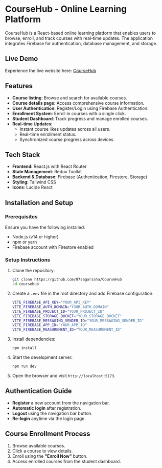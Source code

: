 # CourseHub - Online Learning Platform

CourseHub is a React-based online learning platform that enables users to browse, enroll, and track courses with real-time updates. The application integrates Firebase for authentication, database management, and storage.

## Live Demo

Experience the live website here: [CourseHub](https://coursehub-sagar.netlify.app/)

## Features

- **Course listing**: Browse and search for available courses.
- **Course details page**: Access comprehensive course information.
- **User Authentication**: Register/Login using Firebase Authentication.
- **Enrollment System**: Enroll in courses with a single click.
- **Student Dashboard**: Track progress and manage enrolled courses.
- **Real-time Updates**:
  - Instant course likes updates across all users.
  - Real-time enrollment status.
  - Synchronized course progress across devices.

## Tech Stack

- **Frontend**: React.js with React Router
- **State Management**: Redux Toolkit
- **Backend & Database**: Firebase (Authentication, Firestore, Storage)
- **Styling**: Tailwind CSS
- **Icons**: Lucide React

## Installation and Setup

### Prerequisites

Ensure you have the following installed:

- Node.js (v14 or higher)
- npm or yarn
- Firebase account with Firestore enabled

### Setup Instructions

1. Clone the repository:
   ```sh
   git clone https://github.com/07sagarsaha/CourseHub
   cd coursehub
   ```
2. Create a `.env` file in the root directory and add Firebase configuration:
   ```sh
   VITE_FIREBASE_API_KEY="YOUR_API_KEY"
   VITE_FIREBASE_AUTH_DOMAIN="YOUR_AUTH_DOMAIN"
   VITE_FIREBASE_PROJECT_ID="YOUR_PROJECT_ID"
   VITE_FIREBASE_STORAGE_BUCKET="YOUR_STORAGE_BUCKET"
   VITE_FIREBASE_MESSAGING_SENDER_ID="YOUR_MESSAGING_SENDER_ID"
   VITE_FIREBASE_APP_ID="YOUR_APP_ID"
   VITE_FIREBASE_MEASUREMENT_ID="YOUR_MEASUREMENT_ID"
   ```
3. Install dependencies:
   ```sh
   npm install
   ```
4. Start the development server:
   ```sh
   npm run dev
   ```
5. Open the browser and visit `http://localhost:5173`.

## Authentication Guide

- **Register** a new account from the navigation bar.
- **Automatic login** after registration.
- **Logout** using the navigation bar button.
- **Re-login** anytime via the login page.

## Course Enrollment Process

1. Browse available courses.
2. Click a course to view details.
3. Enroll using the **"Enroll Now"** button.
4. Access enrolled courses from the student dashboard.
